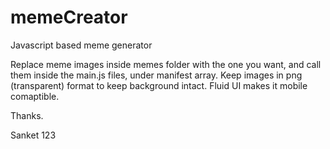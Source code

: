 memeCreator
===========

Javascript based meme generator

Replace meme images inside memes folder with the one you want, and call them inside the main.js files, under manifest array.
Keep images in png (transparent) format to keep background intact.
Fluid UI makes it mobile comaptible.

Thanks.

Sanket
123
